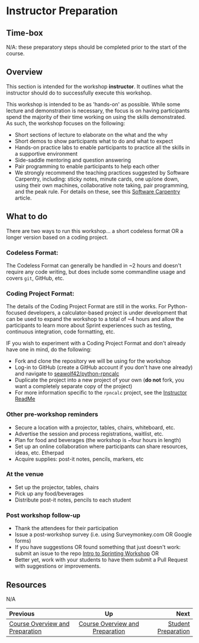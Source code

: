 <!-- begin auto-generated title section -->
# Instructor Preparation
<!-- end auto-generated section -->


## Time-box

N/A: these preparatory steps should be completed prior to the start of the course.


## Overview

This section is intended for the workshop **instructor**. It outlines what the instructor should do to successfully execute this workshop.

This workshop is intended to be as 'hands-on' as possible. While some lecture and demonstration is necessary, the focus is on having participants spend the majority of their time working on using the skills demonstrated. As such, the workshop focuses on the following:

* Short sections of lecture to elaborate on the what and the why
* Short demos to show participants what to do and what to expect
* Hands-on practice labs to enable participants to practice all the skills in a supportive environment
* Side-saddle mentoring and question answering
* Pair programming to enable participants to help each other
* We strongly recommend the teaching practices suggested by Software Carpentry, including: sticky notes, minute cards, one up/one down, using their own machines, collaborative note taking, pair programming, and the peak rule. For details on these, see this [Software Carpentry](https://carpentries.github.io/instructor-training/14-live/index.html) article.


## What to do

There are two ways to run this workshop... a short codeless format OR a longer version based on a coding project. 

### Codeless Format: 

The Codeless Format can generally be handled in ~2 hours and doesn't require any code writing, but does include some commandline usage and covers `git`, GitHub, etc.

### Coding Project Format: 

The details of the Coding Project Format are still in the works. For Python-focused developers, a calculator-based project is under development that can be used to expand the workshop to a total of ~4 hours and allow the participants to learn more about Sprint experiences such as testing, continuous integration, code formatting, etc.

IF you wish to experiment with a Coding Project Format and don't already have one in mind, do the following: 

* Fork and clone the repository we will be using for the workshop
* Log-in to GitHub (create a GitHub account if you don't have one already) and navigate to [seawolf42/python-rpncalc](https://github.com/seawolf42/python-rpncalc)
* Duplicate the project into a new project of your own (**do not** fork, you want a completely separate copy of the project)
* For more information specific to the `rpncalc` project, see the [Instructor ReadMe](https://github.com/seawolf42/python-rpncalc/blob/master/INTRO_TO_SPRINTING_USAGE.md)

### Other pre-workshop reminders

* Secure a location with a projector, tables, chairs, whiteboard, etc.
* Advertise the session and process registrations, waitlist, etc.
* Plan for food and beverages (the workshop is ~four hours in length)
* Set up an online collaboration where participants can share resources, ideas, etc. Etherpad
* Acquire supplies: post-it notes, pencils, markers, etc

### At the venue

* Set up the projector, tables, chairs
* Pick up any food/beverages
* Distribute post-it notes, pencils to each student

### Post workshop follow-up

* Thank the attendees for their participation
* Issue a post-workshop survey (i.e. using Surveymonkey.com OR Google forms)
* If you have suggestions OR found something that just doesn't work: submit an issue to the repo [Intro to Sprinting Workshop](https://github.com/chalmerlowe/intro_to_sprinting/issues/) OR 
* Better yet, work with your students to have them submit a Pull Request with suggestions or improvements.


## Resources

N/A

<!-- begin auto-generated nav-links section -->
| Previous | Up | Next |
|:---------|:---:|-----:|
| [Course Overview and Preparation](./prereq_overview.md) | [Course Overview and Preparation](./prereq_overview.md) | [Student Preparation](./prereq_student.md) |
<!-- end auto-generated section -->
